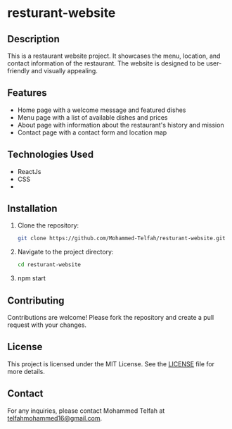 # resturant-website
 
## Description

This is a restaurant website project. It showcases the menu, location, and contact information of the restaurant. The website is designed to be user-friendly and visually appealing.

## Features

- Home page with a welcome message and featured dishes
- Menu page with a list of available dishes and prices
- About page with information about the restaurant's history and mission
- Contact page with a contact form and location map

## Technologies Used

- ReactJs
- CSS
- 

## Installation

1. Clone the repository:
    ```bash
    git clone https://github.com/Mohammed-Telfah/resturant-website.git
    ```
2. Navigate to the project directory:
    ```bash
    cd resturant-website
    ```
3. npm start 

## Contributing

Contributions are welcome! Please fork the repository and create a pull request with your changes.

## License

This project is licensed under the MIT License. See the [LICENSE](LICENSE) file for more details.

## Contact

For any inquiries, please contact Mohammed Telfah at [telfahmohammed16@gmail.com](mailto:telfahmohammed16@gmail.com).